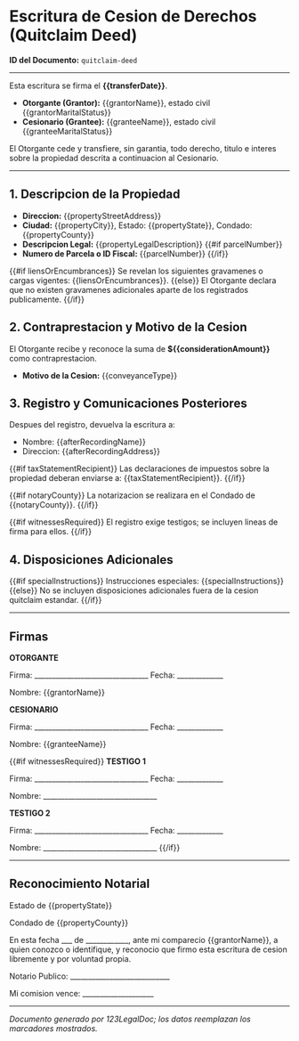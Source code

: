 # Escritura de Cesion de Derechos (Quitclaim Deed)

**ID del Documento:** `quitclaim-deed`

---

Esta escritura se firma el **{{transferDate}}**.

- **Otorgante (Grantor):** {{grantorName}}, estado civil {{grantorMaritalStatus}}
- **Cesionario (Grantee):** {{granteeName}}, estado civil {{granteeMaritalStatus}}

El Otorgante cede y transfiere, sin garantia, todo derecho, titulo e interes sobre la propiedad descrita a continuacion al Cesionario.

---

## 1. Descripcion de la Propiedad

- **Direccion:** {{propertyStreetAddress}}
- **Ciudad:** {{propertyCity}}, Estado: {{propertyState}}, Condado: {{propertyCounty}}
- **Descripcion Legal:** {{propertyLegalDescription}}
{{#if parcelNumber}}
- **Numero de Parcela o ID Fiscal:** {{parcelNumber}}
{{/if}}

{{#if liensOrEncumbrances}}
Se revelan los siguientes gravamenes o cargas vigentes: {{liensOrEncumbrances}}.
{{else}}
El Otorgante declara que no existen gravamenes adicionales aparte de los registrados publicamente.
{{/if}}

## 2. Contraprestacion y Motivo de la Cesion

El Otorgante recibe y reconoce la suma de **${{considerationAmount}}** como contraprestacion.

- **Motivo de la Cesion:** {{conveyanceType}}

## 3. Registro y Comunicaciones Posteriores

Despues del registro, devuelva la escritura a:

- Nombre: {{afterRecordingName}}
- Direccion: {{afterRecordingAddress}}

{{#if taxStatementRecipient}}
Las declaraciones de impuestos sobre la propiedad deberan enviarse a: {{taxStatementRecipient}}.
{{/if}}

{{#if notaryCounty}}
La notarizacion se realizara en el Condado de {{notaryCounty}}.
{{/if}}

{{#if witnessesRequired}}
El registro exige testigos; se incluyen lineas de firma para ellos.
{{/if}}

## 4. Disposiciones Adicionales

{{#if specialInstructions}}
Instrucciones especiales: {{specialInstructions}}
{{else}}
No se incluyen disposiciones adicionales fuera de la cesion quitclaim estandar.
{{/if}}

---

## Firmas

**OTORGANTE**

Firma: ________________________________  Fecha: _____________

Nombre: {{grantorName}}

**CESIONARIO**

Firma: ________________________________  Fecha: _____________

Nombre: {{granteeName}}

{{#if witnessesRequired}}
**TESTIGO 1**

Firma: ________________________________  Fecha: _____________

Nombre: ________________________________

**TESTIGO 2**

Firma: ________________________________  Fecha: _____________

Nombre: ________________________________
{{/if}}

---

## Reconocimiento Notarial

Estado de {{propertyState}}

Condado de {{propertyCounty}}

En esta fecha ___ de ____________, ante mi comparecio {{grantorName}}, a quien conozco o identifique, y reconocio que firmo esta escritura de cesion libremente y por voluntad propia.

Notario Publico: ____________________________

Mi comision vence: ____________________

---

*Documento generado por 123LegalDoc; los datos reemplazan los marcadores mostrados.*
